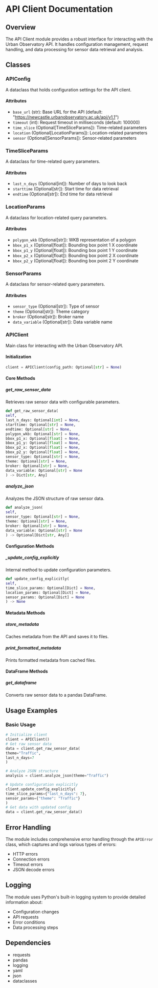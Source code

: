 # API Client Documentation

## Overview
The API Client module provides a robust interface for interacting with the Urban Observatory API. It handles configuration management, request handling, and data processing for sensor data retrieval and analysis.

## Classes

### APIConfig
A dataclass that holds configuration settings for the API client.

#### Attributes
- `base_url` (str): Base URL for the API (default: "https://newcastle.urbanobservatory.ac.uk/api/v1.1")
- `timeout` (int): Request timeout in milliseconds (default: 100000)
- `time_slice` (Optional[TimeSliceParams]): Time-related parameters
- `location` (Optional[LocationParams]): Location-related parameters
- `sensor` (Optional[SensorParams]): Sensor-related parameters

### TimeSliceParams
A dataclass for time-related query parameters.

#### Attributes
- `last_n_days` (Optional[int]): Number of days to look back
- `starttime` (Optional[str]): Start time for data retrieval
- `endtime` (Optional[str]): End time for data retrieval

### LocationParams
A dataclass for location-related query parameters.

#### Attributes
- `polygon_wkb` (Optional[str]): WKB representation of a polygon
- `bbox_p1_x` (Optional[float]): Bounding box point 1 X coordinate
- `bbox_p1_y` (Optional[float]): Bounding box point 1 Y coordinate
- `bbox_p2_x` (Optional[float]): Bounding box point 2 X coordinate
- `bbox_p2_y` (Optional[float]): Bounding box point 2 Y coordinate

### SensorParams
A dataclass for sensor-related query parameters.

#### Attributes
- `sensor_type` (Optional[str]): Type of sensor
- `theme` (Optional[str]): Theme category
- `broker` (Optional[str]): Broker name
- `data_variable` (Optional[str]): Data variable name

### APIClient
Main class for interacting with the Urban Observatory API.

#### Initialization
```python
client = APIClient(config_path: Optional[str] = None)
```


#### Core Methods

##### get_raw_sensor_data
Retrieves raw sensor data with configurable parameters.

```python
def get_raw_sensor_data(
self,
last_n_days: Optional[int] = None,
starttime: Optional[str] = None,
endtime: Optional[str] = None,
polygon_wkb: Optional[str] = None,
bbox_p1_x: Optional[float] = None,
bbox_p1_y: Optional[float] = None,
bbox_p2_x: Optional[float] = None,
bbox_p2_y: Optional[float] = None,
sensor_type: Optional[str] = None,
theme: Optional[str] = None,
broker: Optional[str] = None,
data_variable: Optional[str] = None
) -> Dict[str, Any]
```


##### analyze_json
Analyzes the JSON structure of raw sensor data.

```python
def analyze_json(
self,
sensor_type: Optional[str] = None,
theme: Optional[str] = None,
broker: Optional[str] = None,
data_variable: Optional[str] = None
) -> Optional[Dict[str, Any]]
```


#### Configuration Methods

##### _update_config_explicitly
Internal method to update configuration parameters.

```python
def update_config_explicitly(
self,
time_slice_params: Optional[Dict] = None,
location_params: Optional[Dict] = None,
sensor_params: Optional[Dict] = None
) -> None
```


#### Metadata Methods

##### store_metadata
Caches metadata from the API and saves it to files.

##### print_formatted_metadata
Prints formatted metadata from cached files.

#### DataFrame Methods

##### get_dataframe
Converts raw sensor data to a pandas DataFrame.

## Usage Examples

### Basic Usage

```python
# Initialize client
client = APIClient()
# Get raw sensor data
data = client.get_raw_sensor_data(
theme="Traffic",
last_n_days=7
)

# Analyze JSON structure
analysis = client.analyze_json(theme="Traffic")

# Update configuration explicitly
client.update_config_explicitly(
time_slice_params={"last_n_days": 7},
sensor_params={"theme": "Traffic"}
)
# Get data with updated config
data = client.get_raw_sensor_data()
```

## Error Handling
The module includes comprehensive error handling through the `APIError` class, which captures and logs various types of errors:
- HTTP errors
- Connection errors
- Timeout errors
- JSON decode errors

## Logging
The module uses Python's built-in logging system to provide detailed information about:
- Configuration changes
- API requests
- Error conditions
- Data processing steps

## Dependencies
- requests
- pandas
- logging
- yaml
- json
- dataclasses